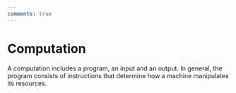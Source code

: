 ```yaml
---
comments: true
---
```


# Computation

A computation includes a program, an input and an output. In general, the program consists of instructions that determine how
a machine manipulates its resources.
